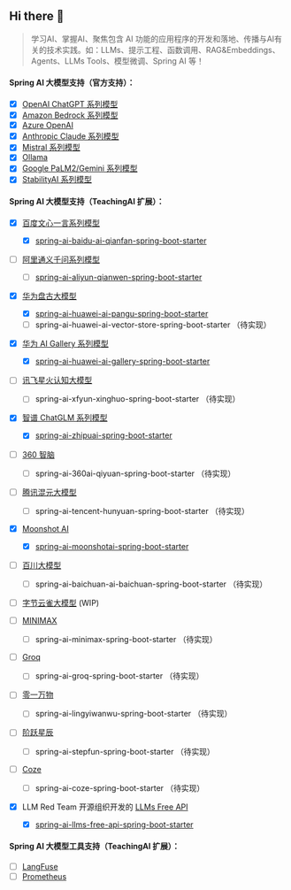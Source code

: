 ## Hi there 👋

<!--

**Here are some ideas to get you started:**

🙋‍♀️ A short introduction - what is your organization all about?
🌈 Contribution guidelines - how can the community get involved?
👩‍💻 Useful resources - where can the community find your docs? Is there anything else the community should know?
🍿 Fun facts - what does your team eat for breakfast?
🧙 Remember, you can do mighty things with the power of [Markdown](https://docs.github.com/github/writing-on-github/getting-started-with-writing-and-formatting-on-github/basic-writing-and-formatting-syntax)
-->

> 学习AI、掌握AI、聚焦包含 AI 功能的应用程序的开发和落地、传播与AI有关的技术实践。如：LLMs、提示工程、函数调用、RAG&Embeddings、Agents、LLMs Tools、模型微调、Spring AI 等！       


#### Spring AI 大模型支持（官方支持）：

   + [x] [OpenAI ChatGPT 系列模型](https://platform.openai.com/docs/guides/gpt/chat-completions-api)
   + [x] [Amazon Bedrock 系列模型](https://aws.amazon.com/cn/bedrock/)
   + [x] [Azure OpenAI](https://learn.microsoft.com/en-us/azure/ai-services/openai/reference)
   + [x] [Anthropic Claude 系列模型](https://anthropic.com)
   + [x] [Mistral 系列模型](https://mistral.ai/)
   + [x] [Ollama](https://github.com/ollama/ollama)
   + [x] [Google PaLM2/Gemini 系列模型](https://developers.generativeai.google)
   + [x] [StabilityAI 系列模型](https://platform.stability.ai/)

#### Spring AI 大模型支持（TeachingAI 扩展）：
   
   + [x] [百度文心一言系列模型](https://cloud.baidu.com/doc/WENXINWORKSHOP/index.html)
              
      + [x] [spring-ai-baidu-ai-qianfan-spring-boot-starter](https://github.com/teachingai/spring-ai-baidu-ai-qianfan-spring-boot-starter)            
   + [ ] [阿里通义千问系列模型](https://help.aliyun.com/document_detail/2400395.html)         
      + [ ] [spring-ai-aliyun-qianwen-spring-boot-starter](https://github.com/teachingai/spring-ai-aliyun-qianwen-spring-boot-starter) 
   + [x] [华为盘古大模型](https://www.huaweicloud.com/product/pangu.html)         
      + [x] [spring-ai-huawei-ai-pangu-spring-boot-starter](https://github.com/teachingai/spring-ai-huawei-ai-pangu-spring-boot-starter)
      + [ ] spring-ai-huawei-ai-vector-store-spring-boot-starter （待实现）
   + [x] [华为 AI Gallery 系列模型](https://pangu.huaweicloud.com/gallery/home.html)
      + [x] [spring-ai-huawei-ai-gallery-spring-boot-starter](https://github.com/teachingai/spring-ai-huawei-ai-gallery-spring-boot-starter)
   + [ ] [讯飞星火认知大模型](https://www.xfyun.cn/doc/spark/Web.html)
        + [ ] spring-ai-xfyun-xinghuo-spring-boot-starter （待实现）
   + [x] [智谱 ChatGLM 系列模型](https://bigmodel.cn)
      + [x] [spring-ai-zhipuai-spring-boot-starter](https://github.com/teachingai/spring-ai-zhipuai-spring-boot-starter)  
   + [ ] [360 智脑](https://ai.360.cn)
        + [ ] spring-ai-360ai-qiyuan-spring-boot-starter （待实现）
   + [ ] [腾讯混元大模型](https://cloud.tencent.com/document/product/1729)
        + [ ] spring-ai-tencent-hunyuan-spring-boot-starter （待实现）
   + [x] [Moonshot AI](https://platform.moonshot.cn/)         
      + [x] [spring-ai-moonshotai-spring-boot-starter](https://github.com/teachingai/spring-ai-moonshotai-spring-boot-starter)         
   + [ ] [百川大模型](https://platform.baichuan-ai.com)
        + [ ] spring-ai-baichuan-ai-baichuan-spring-boot-starter （待实现）
   + [ ] [字节云雀大模型](https://www.volcengine.com/product/ark) (WIP)
   + [ ] [MINIMAX](https://api.minimax.chat/)
        + [ ] spring-ai-minimax-spring-boot-starter （待实现）
   + [ ] [Groq](https://wow.groq.com/)
        + [ ] spring-ai-groq-spring-boot-starter （待实现）
   + [ ] [零一万物](https://platform.lingyiwanwu.com/)
        + [ ] spring-ai-lingyiwanwu-spring-boot-starter （待实现）
   + [ ] [阶跃星辰](https://platform.stepfun.com/)
        + [ ] spring-ai-stepfun-spring-boot-starter （待实现）
   + [ ] [Coze](https://www.coze.com/)
        + [ ] spring-ai-coze-spring-boot-starter （待实现）
   + [x] LLM Red Team 开源组织开发的 [LLMs Free API](https://github.com/orgs/LLM-Red-Team/repositories?q=free-api)
      + [x] [spring-ai-llms-free-api-spring-boot-starter](https://github.com/teachingai/spring-ai-llms-free-api-spring-boot-starter)

#### Spring AI 大模型工具支持（TeachingAI 扩展）：

   + [ ] [LangFuse](https://langfuse.com/)
   + [ ] [Prometheus](https://github.com/prometheus)
